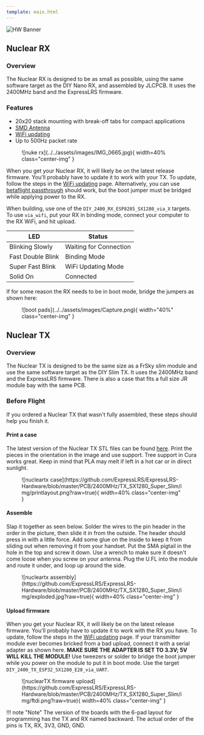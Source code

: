 ```yaml
---
template: main.html
---
```


![HW Banner](https://raw.githubusercontent.com/ExpressLRS/ExpressLRS-hardware/master/img/hardware.png)

## Nuclear RX
### Overview

The Nuclear RX is designed to be as small as possible, using the same software target as the DIY Nano RX, and assembled by JLCPCB. It uses the 2400MHz band and the ExpressLRS firmware.

### Features
 
- 20x20 stack mounting with break-off tabs for compact applications  
- [SMD Antenna](../../hardware/smd-antenna.md)
- [WiFi updating](../../software/updating/wifi-updating.md)
- Up to 500Hz packet rate  

<figure markdown>
![nuke rx](../../assets/images/IMG_0665.jpg){ width=40% class="center-img" }
</figure>

When you get your Nuclear RX, it will likely be on the latest release firmware. You'll probably have to update it to work with your TX. To update, follow the steps in the [WiFi updating](../../software/updating/wifi-updating.md) page. Alternatively, you can use [betaflight passthrough](../../software/updating/betaflight-passthrough.md) should work, but the boot jumper must be bridged while applying power to the RX.

When building, use one of the `DIY_2400_RX_ESP8285_SX1280_via_X` targets. To use `via_wifi`, put your RX in binding mode, connect your computer to the RX WiFi, and hit upload.

| LED | Status |
| --- | ------ |
| Blinking Slowly | Waiting for Connection  |
| Fast Double Blink | Binding Mode  |
| Super Fast Blink | WiFi Updating Mode  |
| Solid On | Connected  |

If for some reason the RX needs to be in boot mode, bridge the jumpers as shown here:

<figure markdown>
![boot pads](../../assets/images/Capture.png){ width="40%" class="center-img" }
</figure>

## Nuclear TX
### Overview

The Nuclear TX is designed to be the same size as a FrSky slim module and use the same software target as the DIY Slim TX. It uses the 2400MHz band and the ExpressLRS firmware. There is also a case that fits a full size JR module bay with the same PCB.

### Before Flight

If you ordered a Nuclear TX that wasn't fully assembled, these steps should help you finish it.

#### Print a case

The latest version of the Nuclear TX STL files can be found [here](https://github.com/ExpressLRS/ExpressLRS-Hardware/tree/master/PCB/2400MHz/TX_SX1280_Super_Slim/stl). Print the pieces in the orientation in the image and use support. Tree support in Cura works great. Keep in mind that PLA may melt if left in a hot car or in direct sunlight.  

<figure markdown>
![nucleartx case](https://github.com/ExpressLRS/ExpressLRS-Hardware/blob/master/PCB/2400MHz/TX_SX1280_Super_Slim/img/printlayout.png?raw=true){ width=40% class="center-img" }
</figure>

#### Assemble

Slap it together as seen below. Solder the wires to the pin header in the order in the picture, then slide it in from the outside. The header should press in with a little force. Add some glue on the inside to keep it from sliding out when removing it from your handset. Put the SMA pigtail in the hole in the top and screw it down. Use a wrench to make sure it doesn't come loose when you screw on your antenna. Plug the U.FL into the module and route it under, and loop up around the side.  

<figure markdown>
![nucleartx assembly](https://github.com/ExpressLRS/ExpressLRS-Hardware/blob/master/PCB/2400MHz/TX_SX1280_Super_Slim/img/exploded.jpg?raw=true){ width=40% class="center-img" }
</figure>

#### Upload firmware

When you get your Nuclear RX, it will likely be on the latest release firmware. You'll probably have to update it to work with the RX you have. To update, follow the steps in the [WiFi updating](../../software/updating/wifi-updating.md) page. If your transmitter module ever becomes bricked from a bad upload, connect it with a serial adapter as shown here. **MAKE SURE THE ADAPTER IS SET TO 3.3V; 5V WILL KILL THE MODULE!** Use tweezers or solder to bridge the boot jumper while you power on the module to put it in boot mode. Use the target `DIY_2400_TX_ESP32_SX1280_E28_via_UART`.  

<figure markdown>
![nuclearTX firmware upload](https://github.com/ExpressLRS/ExpressLRS-Hardware/blob/master/PCB/2400MHz/TX_SX1280_Super_Slim/img/ftdi.png?raw=true){ width=40% class="center-img" }
</figure>

!!! note "Note"
    The version of the boards with the 6-pad layout for programming has the TX and RX named backward. The actual order of the pins is TX, RX, 3V3, GND, GND.
